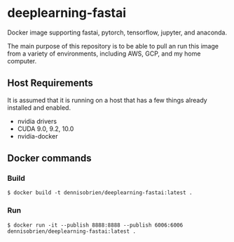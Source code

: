 # deeplearning-fastai

Docker image supporting fastai, pytorch, tensorflow, jupyter, and anaconda.

The main purpose of this repository is to be able to pull an run this image
from a variety of environments, including AWS, GCP, and my home computer.

## Host Requirements

It is assumed that it is running on a host that has a few things already 
installed and enabled.

- nvidia drivers
- CUDA 9.0, 9.2, 10.0
- nvidia-docker

## Docker commands

### Build

`$ docker build -t dennisobrien/deeplearning-fastai:latest .`

### Run

`$ docker run -it --publish 8888:8888 --publish 6006:6006 dennisobrien/deeplearning-fastai:latest .`
